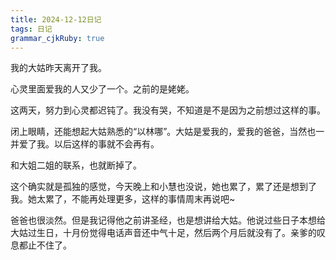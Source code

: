 ```yaml
---
title: 2024-12-12日记
tags: 日记
grammar_cjkRuby: true
---
```



我的大姑昨天离开了我。

心灵里面爱我的人又少了一个。之前的是姥姥。

这两天，努力到心灵都迟钝了。我没有哭，不知道是不是因为之前想过这样的事。

闭上眼睛，还能想起大姑熟悉的“以林哪”。大姑是爱我的，爱我的爸爸，当然也一并爱了我。以后这样的事就不会再有。

和大姐二姐的联系，也就断掉了。

这个确实就是孤独的感觉，今天晚上和小慧也没说，她也累了，累了还是想到了我。她太累了，不能再处理更多，这样的事情周末再说吧~

爸爸也很淡然。但是我记得他之前讲圣经，也是想讲给大姑。他说过些日子本想给大姑过生日，十月份觉得电话声音还中气十足，然后两个月后就没有了。亲爹的叹息都止不住了。